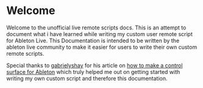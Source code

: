 # Welcome

Welcome to the unofficial live remote scripts docs. This is an attempt
to document what i have learned while writing my custom user remote script
for Ableton Live. This Documentation is intended to be written by the ableton
live community to make it easier for users to write their own custom remote scripts.

Special thanks to [gabrielyshay](https://github.com/ggyshay) for his article on [how to make a control surface for Ableton](https://gabrielyshay.medium.com/how-to-make-a-control-surface-for-ableton-56360a0e7a2f) 
which truly helped me out on getting started with writing my own custom script and therefore this documentation.